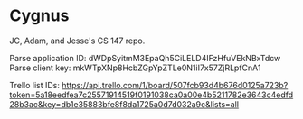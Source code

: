 Cygnus
======

JC, Adam, and Jesse's CS 147 repo.

Parse application ID: dWDpSyitmM3EpaQh5CiLELD4IFzHfuVEkNBxTdcw
Parse client key: mkWTpXNp8HcbZGpYpZTLe0N1iI7x57ZjRLpfCnA1

Trello list IDs: https://api.trello.com/1/board/507fcb93d4b676d0125a723b?token=5a18eedfea7c25571914519f0191038ca0a00e4b5211782e3643c4edfd28b3ac&key=db1e35883bfe8f8da1725a0d7d032a9c&lists=all
